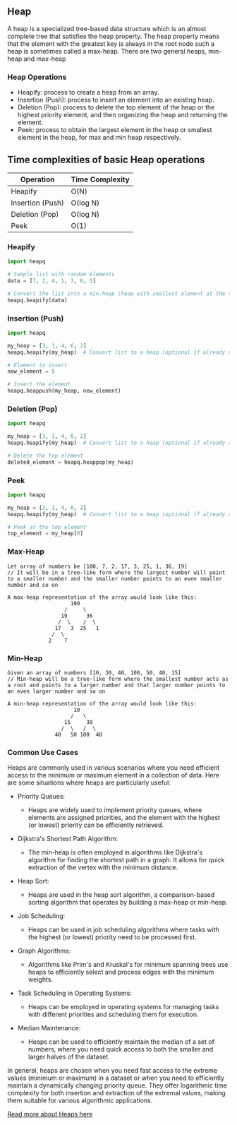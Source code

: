 ## Heap

A heap is a specialized tree-based data structure which is an almost complete tree that satisfies the heap property. The heap property means that the element with the greatest key is always in the root node such a heap is sometimes called a max-heap. There are two general heaps, min-heap and max-heap

### Heap Operations

- Heapify: process to create a heap from an array.
- Insertion (Push): process to insert an element into an existing heap.
- Deletion (Pop): process to delete the top element of the heap or the highest priority element, and then organizing the heap and returning the element.
- Peek: process to obtain the largest element in the heap or smallest element in the heap, for max and min heap respectively.

## Time complexities of basic Heap operations

| Operation        | Time Complexity |
| ---------------- | --------------- |
| Heapify          | O(N)            |
| Insertion (Push) | O(log N)        |
| Deletion (Pop)   | O(log N)        |
| Peek             | O(1)            |

### Heapify

```python
import heapq

# Sample list with random elements
data = [7, 2, 4, 1, 3, 6, 5]

# Convert the list into a min-heap (heap with smallest element at the top)
heapq.heapify(data)
```

### Insertion (Push)

```python
import heapq

my_heap = [3, 1, 4, 6, 2]
heapq.heapify(my_heap)  # Convert list to a heap (optional if already a heap)

# Element to insert
new_element = 5

# Insert the element
heapq.heappush(my_heap, new_element)
```

### Deletion (Pop)

```python
import heapq

my_heap = [3, 1, 4, 6, 2]
heapq.heapify(my_heap)  # Convert list to a heap (optional if already a heap)

# Delete the top element
deleted_element = heapq.heappop(my_heap)
```

### Peek

```python
import heapq

my_heap = [3, 1, 4, 6, 2]
heapq.heapify(my_heap)  # Convert list to a heap (optional if already a heap)

# Peek at the top element
top_element = my_heap[0]
```

### Max-Heap

```
Let array of numbers be [100, 7, 2, 17, 3, 25, 1, 36, 19]
// It will be in a tree-like form where the largest number will point to a smaller number and the smaller number points to an even smaller number and so on

A max-heap representation of the array would look like this:
                    100
                  /     \
                 19      36
                /  \    /  \
               17   3  25   1
              /  \
             2    7
```

### Min-Heap

```
Given an array of numbers [10, 30, 40, 100, 50, 40, 15]
// Min-heap will be a tree-like form where the smallest number acts as a root and points to a larger number and that larger number points to an even larger number and so on

A min-heap representation of the array would look like this:
                     10
                    /   \
                  15     30
                 /  \   /  \
               40   50 100  40
```

### Common Use Cases

Heaps are commonly used in various scenarios where you need efficient access to the minimum or maximum element in a collection of data. Here are some situations where heaps are particularly useful:

- Priority Queues:

     - Heaps are widely used to implement priority queues, where elements are assigned priorities, and the element with the highest (or lowest) priority can be efficiently retrieved.

- Dijkstra's Shortest Path Algorithm:

     - The min-heap is often employed in algorithms like Dijkstra's algorithm for finding the shortest path in a graph. It allows for quick extraction of the vertex with the minimum distance.

- Heap Sort:

     - Heaps are used in the heap sort algorithm, a comparison-based sorting algorithm that operates by building a max-heap or min-heap.

- Job Scheduling:

     - Heaps can be used in job scheduling algorithms where tasks with the highest (or lowest) priority need to be processed first.

- Graph Algorithms:

     - Algorithms like Prim's and Kruskal's for minimum spanning trees use heaps to efficiently select and process edges with the minimum weights.

- Task Scheduling in Operating Systems:

     - Heaps can be employed in operating systems for managing tasks with different priorities and scheduling them for execution.

- Median Maintenance:
     - Heaps can be used to efficiently maintain the median of a set of numbers, where you need quick access to both the smaller and larger halves of the dataset.

In general, heaps are chosen when you need fast access to the extreme values (minimum or maximum) in a dataset or when you need to efficiently maintain a dynamically changing priority queue. They offer logarithmic time complexity for both insertion and extraction of the extremal values, making them suitable for various algorithmic applications.

[Read more about Heaps here](<https://en.wikipedia.org/wiki/Heap_(data_structure)>)
